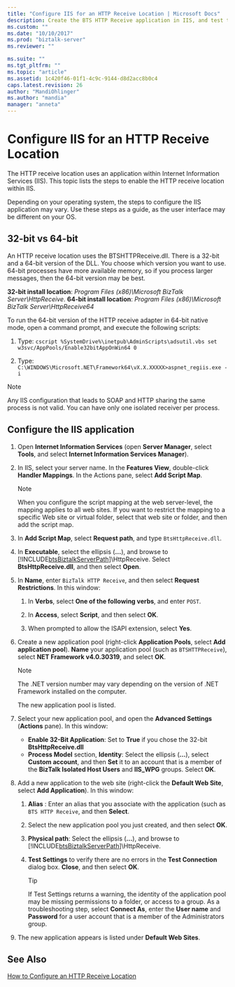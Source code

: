 ```yaml
---
title: "Configure IIS for an HTTP Receive Location | Microsoft Docs"
description: Create the BTS HTTP Receive application in IIS, and test the application pool settings in BizTalk Server
ms.custom: ""
ms.date: "10/10/2017"
ms.prod: "biztalk-server"
ms.reviewer: ""

ms.suite: ""
ms.tgt_pltfrm: ""
ms.topic: "article"
ms.assetid: 1c420f46-01f1-4c9c-9144-d8d2acc8b0c4
caps.latest.revision: 26
author: "MandiOhlinger"
ms.author: "mandia"
manager: "anneta"
---
```

# Configure IIS for an HTTP Receive Location
The HTTP receive location uses an application within Internet Information Services (IIS). This topic lists the steps to enable the HTTP receive location within IIS. 

Depending on your operating system, the steps to configure the IIS application may vary. Use these steps as a guide, as the user interface may be different on your OS.
  
## 32-bit vs 64-bit

An HTTP receive location uses the BTSHTTPReceive.dll. There is a 32-bit and a 64-bit version of the DLL. You choose which version you want to use. 64-bit processes have more available memory, so if you process larger messages, then the 64-bit version may be best. 

**32-bit install location**: *Program Files (x86)\Microsoft BizTalk Server\HttpReceive*.
**64-bit install location**: *Program Files (x86)\Microsoft BizTalk Server\HttpReceive64*

To run the 64-bit version of the HTTP receive adapter in 64-bit native mode,  open a command prompt, and execute the following scripts:  

1. Type: `cscript %SystemDrive%\inetpub\AdminScripts\adsutil.vbs set w3svc/AppPools/Enable32bitAppOnWin64 0`  

2. Type: `C:\WINDOWS\Microsoft.NET\Framework64\vX.X.XXXXX>aspnet_regiis.exe -i`  
  
> [!NOTE]
>  Any IIS configuration that leads to SOAP and HTTP sharing the same process is not valid. You can have only one isolated receiver per process.  
  
##  Configure the IIS application
  
1. Open **Internet Information Services** (open **Server Manager**, select **Tools**, and select **Internet Information Services Manager**). 
  
2. In IIS, select your server name. In the **Features View**, double-click **Handler Mappings**. In the Actions pane, select **Add Script Map**.  
  
   > [!NOTE]
   >  When you configure the script mapping at the web server-level, the mapping applies to all web sites. If you want to restrict the mapping to a specific Web site or virtual folder, select that web site or folder, and then add the script map.  
  
3. In **Add Script Map**, select **Request path**, and type `BtsHttpReceive.dll`.  
  
4. In **Executable**, select the ellipsis (**…**), and browse to [!INCLUDE[btsBiztalkServerPath](../includes/btsbiztalkserverpath-md.md)]\HttpReceive. Select **BtsHttpReceive.dll**, and then select **Open**.  
  
5. In **Name**, enter `BizTalk HTTP Receive`, and then select **Request Restrictions**. In this window:
  
   1. In **Verbs**, select **One of the following verbs**, and enter `POST`.  
  
   2. In **Access**, select **Script**, and then select **OK**.  
  
   3. When prompted to allow the ISAPI extension, select **Yes**.  
  
6. Create a new application pool (right-click **Application Pools**, select **Add application pool**). **Name** your application pool (such as `BTSHTTPReceive`), select **NET Framework v4.0.30319**, and select **OK**.  
  
    > [!NOTE]
    >  The .NET version number may vary depending on the version of .NET Framework installed on the computer.  
  
     The new application pool is listed.  
  
7. Select your new application pool, and open the **Advanced Settings** (**Actions** pane). In this window:

    - **Enable 32-Bit Application**: Set to **True** if you chose the 32-bit **BtsHttpReceive.dll**
    - **Process Model** section, **Identity**: Select the ellipsis (**…**), select **Custom account**, and then **Set** it to an account that is a member of the **BizTalk Isolated Host Users** and **IIS_WPG** groups. Select **OK**. 
  
8. Add a new application to the web site (right-click the **Default Web Site**, select **Add Application**). In this window:
  
   1. **Alias** : Enter an alias that you associate with the application (such as `BTS HTTP Receive`, and then **Select**.  
   2. Select the new application pool you just created, and then select **OK**.  
   3. **Physical path**: Select the ellipsis (**…**), and browse to [!INCLUDE[btsBiztalkServerPath](../includes/btsbiztalkserverpath-md.md)]\HttpReceive.  
   4. **Test Settings** to verify there are no errors in the **Test Connection** dialog box. **Close**, and then select **OK**.  
  
      > [!TIP]
      > If Test Settings returns a warning, the identity of the application pool may be missing permissions to a folder, or access to a group. As a troubleshooting step, select **Connect As**, enter the **User name** and **Password** for a user account that is a member of the Administrators group. 

9. The new application appears is listed under **Default Web Sites**.  
  
## See Also  
 [How to Configure an HTTP Receive Location](../core/how-to-configure-an-http-receive-location.md)
